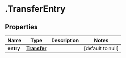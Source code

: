 # .TransferEntry

## Properties
Name | Type | Description | Notes
------------ | ------------- | ------------- | -------------
**entry** | [**Transfer**](Transfer.md) |  | [default to null]


